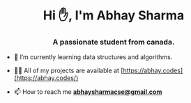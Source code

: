 <h1 align="center">Hi ✋, I'm Abhay Sharma</h1>
<h3 align="center">A passionate student from canada.</h3>


- 🌱 I’m currently learning data structures and algorithms.

- 👨‍💻 All of my projects are available at [https://abhay.codes](https://abhay.codes/)

- 📫 How to reach me **abhaysharmacse@gmail.com**
